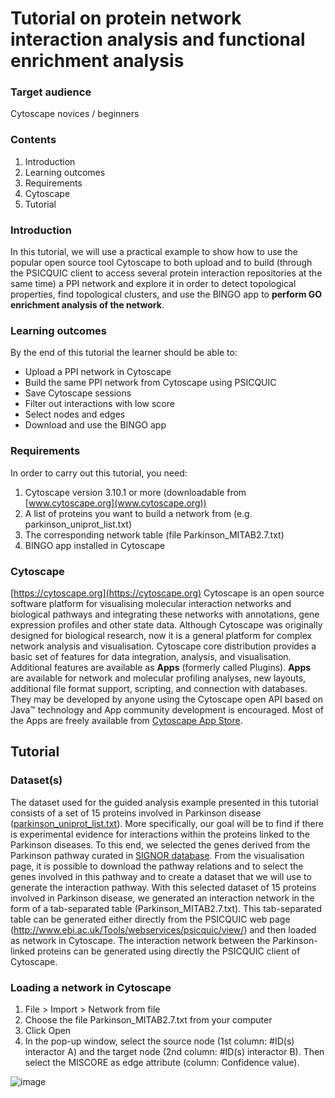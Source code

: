 # Tutorial on protein network interaction analysis and functional enrichment analysis

### Target audience
Cytoscape novices / beginners

### Contents

1.	Introduction
2.	Learning outcomes
3.	Requirements 
4.	Cytoscape 
5.	Tutorial 

### Introduction
In this tutorial, we will use a practical example to show how to use the popular open source tool Cytoscape to both upload and to build (through the PSICQUIC client to access several protein interaction repositories at the same time) a PPI network and explore it in order to detect topological properties, find topological clusters, and use the BINGO app to **perform GO enrichment analysis of the network**. 

### Learning outcomes
By the end of this tutorial the learner should be able to:
-	Upload a PPI network in Cytoscape
-	Build the same PPI network from Cytoscape using PSICQUIC
-	Save Cytoscape sessions
-	Filter out interactions with low score
-	Select nodes and edges
-	Download and use the BINGO app 

### Requirements
In order to carry out this tutorial, you need:
1.	Cytoscape version 3.10.1 or more (downloadable from [www.cytoscape.org](www.cytoscape.org))
2.	A list of proteins you want to build a network from (e.g. parkinson_uniprot_list.txt)
3.	The corresponding network table (file Parkinson_MITAB2.7.txt)
4.	BINGO app installed in Cytoscape

### Cytoscape 
[https://cytoscape.org](https://cytoscape.org)
Cytoscape is an open source software platform for visualising molecular interaction networks and biological pathways and integrating these networks with annotations, gene expression profiles and other state data. Although Cytoscape was originally designed for biological research, now it is a general platform for complex network analysis and visualisation. Cytoscape core distribution provides a basic set of features for data integration, analysis, and visualisation. Additional features are available as **Apps** (formerly called Plugins). **Apps** are available for network and molecular profiling analyses, new layouts, additional file format support, scripting, and connection with databases. They may be developed by anyone using the Cytoscape open API based on Java™ technology and App community development is encouraged. Most of the Apps are freely available from [Cytoscape App Store](http://apps.cytoscape.org/).

## Tutorial

### Dataset(s)
The dataset used for the guided analysis example presented in this tutorial consists of a set of 15 proteins involved in Parkinson disease ([parkinson_uniprot_list.txt](https://github.com/allegravia/tutorial-cytoscape/blob/main/data/parkinson_uniprot_list.txt)). 
More specifically, our goal will be to find if there is experimental evidence for interactions within the proteins linked to the Parkinson diseases. To this end, we selected the genes derived from the Parkinson pathway curated in [SIGNOR database](https://signor.uniroma2.it/pathway_browser.php?organism=&pathway_list=SIGNOR-PD&x=15&y=12). From the visualisation page, it is possible to download the pathway relations and to select the genes involved in this pathway and to create a dataset that we will use to generate the interaction pathway.
With this selected dataset of 15 proteins involved in Parkinson disease, we  generated an interaction network in the form of a tab-separated table (Parkinson_MITAB2.7.txt).
This tab-separated table can be generated either directly from the PSICQUIC web page (http://www.ebi.ac.uk/Tools/webservices/psicquic/view/) and then loaded as network in Cytoscape. The interaction network between the Parkinson-linked proteins can be generated using directly the PSICQUIC client of Cytoscape.

### Loading a network in Cytoscape

1. File > Import > Network from file
2. Choose the file Parkinson_MITAB2.7.txt from your computer
3. Click Open
4. In the pop-up window, select the source node (1st column: #ID(s) interactor A) and the target node (2nd column: #ID(s) interactor B). Then select the MISCORE as edge attribute (column: Confidence value).

![image](https://github.com/allegravia/tutorial-cytoscape/assets/10530590/5184f7b2-0721-424f-b6c4-674303869eda)







